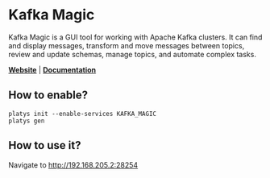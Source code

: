 # Kafka Magic

Kafka Magic is a GUI tool for working with Apache Kafka clusters. It can find and display messages, transform and move messages between topics, review and update schemas, manage topics, and automate complex tasks.

**[Website](https://www.kafkamagic.com/)** | **[Documentation](https://www.kafkamagic.com/)** 

## How to enable?

```
platys init --enable-services KAFKA_MAGIC
platys gen
```

## How to use it?

Navigate to <http://192.168.205.2:28254>